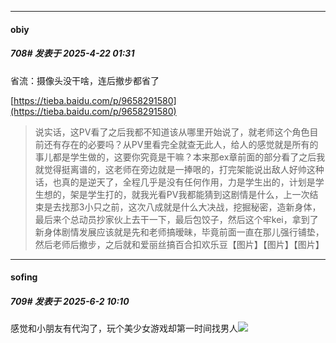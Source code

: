 ﻿
*****

####  obiy  
##### 708#       发表于 2025-4-22 01:31

省流：摄像头没干啥，连后撤步都省了

[https://tieba.baidu.com/p/9658291580](https://tieba.baidu.com/p/9658291580)
<blockquote>说实话，这PV看了之后我都不知道该从哪里开始说了，就老师这个角色目前还有存在的必要吗？从PV里看完全就查无此人，给人的感觉就是所有的事儿都是学生做的，这要你究竟是干嘛？本来那ex章前面的部分看了之后我就觉得挺离谱的，这老师在旁边就是一捧哏的，打完架能说出敌人好帅这种话，也真的是逆天了，全程几乎是没有任何作用，力是学生出的，计划是学生想的，架是学生打的，就我光看PV我都能猜到这剧情是什么，上一次结束是去找那3小只之前，这次八成就是什么大决战，挖掘秘密，造新身体，最后来个总动员抄家伙上去干一下，最后包饺子，然后这个牢kei，拿到了新身体剧情发展应该就是先和老师搞暧昧，毕竟前面一直在那儿强行铺垫，然后老师后撤步，之后就和爱丽丝搞百合扣欢乐豆【图片】【图片】【图片】</blockquote>

*****

####  sofing  
##### 709#       发表于 2025-6-2 10:10

感觉和小朋友有代沟了，玩个美少女游戏却第一时间找男人<img src="https://static.stage1st.com/image/smiley/face2017/001.png" referrerpolicy="no-referrer">

